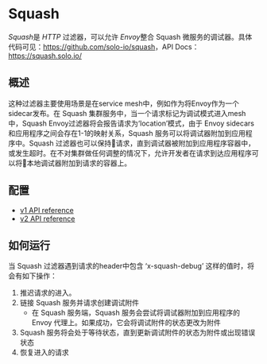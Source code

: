 # Squash

*Squash*是 *HTTP* 过滤器，可以允许 *Envoy*整合 Squash 微服务的调试器。具体代码可见：<https://github.com/solo-io/squash>，API Docs：<https://squash.solo.io/>

## 概述

这种过滤器主要使用场景是在service mesh中，例如作为将Envoy作为一个sidecar发布。在 Squash 集群服务中，当一个请求标记为调试模式进入mesh中，Squash Envoy过滤器将会报告请求为‘location’模式，由于 Envoy sidecars 和应用程序之间会存在1-1的映射关系，Squash 服务可以将调试器附加到应用程序中。Squash 过滤器也可以保持请求，直到调试器被附加到应用程序容器中，或发生超时。在不对集群做任何调整的情况下，允许开发者在请求到达应用程序可以将本地调试器附加到请求的容器上。

## 配置

- [v1 API reference](https://www.envoyproxy.io/docs/envoy/latest/api-v1/http_filters/squash_filter#config-http-filters-squash-v1)
- [v2 API reference](https://www.envoyproxy.io/docs/envoy/latest/api-v2/config/filter/http/squash/v2/squash.proto#envoy-api-msg-config-filter-http-squash-v2-squash)

## 如何运行

当 Squash 过滤器遇到请求的header中包含 ‘x-squash-debug’ 这样的值时，将会有如下操作：

1. 推迟请求的进入。
2. 链接 Squash 服务并请求创建调试附件
   - 在 Squash 服务端，Squash 服务会尝试将调试器附加到应用程序的 Envoy 代理上。如果成功，它会将调试附件的状态更改为附件
3. Squash 服务将会处于等待状态，直到更新调试附件的状态为附件或出现错误状态
4. 恢复进入的请求
